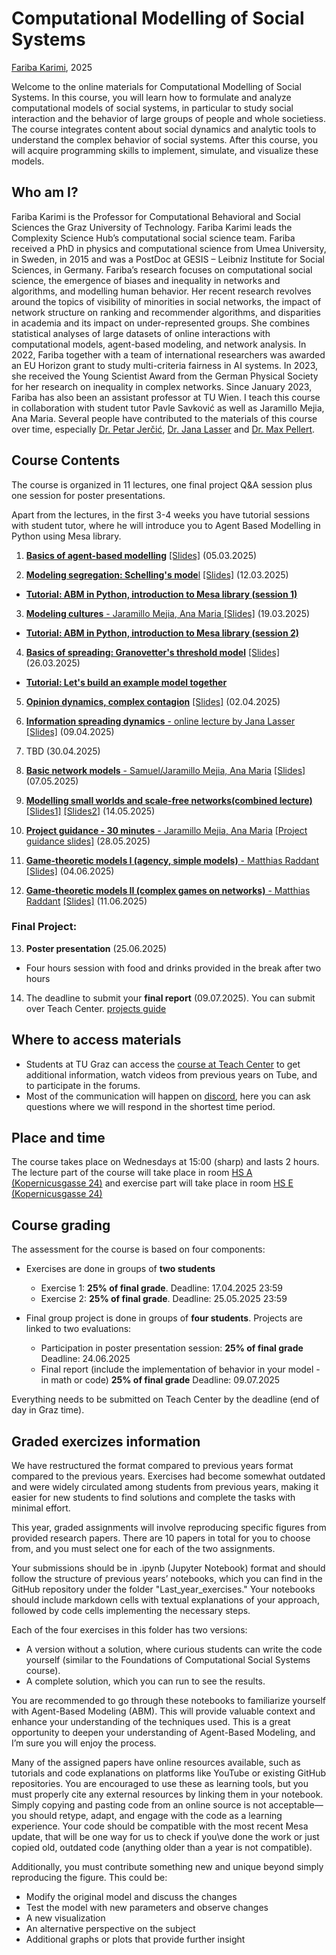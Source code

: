 # Computational Modelling of Social Systems
[Fariba Karimi](https://networkinequality.com/), 2025

Welcome to the online materials for Computational Modelling of Social Systems. In this course, you will learn how to formulate and analyze computational models of social systems, in particular to study social interaction and the behavior of large groups of people and whole societiess. The course integrates content about social dynamics and analytic tools to understand the complex behavior of social systems. After this course, you will acquire programming skills to implement, simulate, and visualize these models.

## Who am I?

Fariba Karimi is the Professor for Computational Behavioral and Social Sciences the Graz University of Technology. Fariba Karimi leads the Complexity Science Hub’s computational social science team. Fariba received a PhD in physics and computational science from Umea University, in Sweden, in 2015 and was a PostDoc at GESIS – Leibniz Institute for Social Sciences, in Germany. Fariba’s research focuses on computational social science, the emergence of biases and inequality in networks and algorithms, and modelling human behavior. Her recent research revolves around the topics of visibility of minorities in social networks, the impact of network structure on ranking and recommender algorithms, and disparities in academia and its impact on under-represented groups. She combines statistical analyses of large datasets of online interactions with computational models, agent-based modeling, and network analysis. In 2022, Fariba together with a team of international researchers was awarded an EU Horizon grant to study multi-criteria fairness in AI systems. In 2023, she received the Young Scientist Award from the German Physical Society for her research on inequality in complex networks. Since January 2023, Fariba has also been an assistant professor at TU Wien. I teach this course in collaboration with student tutor Pavle Savković as well as Jaramillo Mejia, Ana Maria. Several people have contributed to the materials of this course over time, especially [Dr. Petar Jerčić](http://www.petarjercic.com/), [Dr. Jana Lasser](https://janalasser.at/) and [Dr. Max Pellert](https://mpellert.at/).

## Course Contents
The course is organized in 11 lectures, one final project Q&A session plus one session for poster presentations.

Apart from the lectures, in the first 3-4 weeks you have tutorial sessions with student tutor, where he will introduce you to Agent Based Modelling in Python using Mesa library. 

1. [**Basics of agent-based modelling**]() [[Slides]](https://github.com/pavlesav/ComputationalModellingSocialSystems2025/blob/main/slides/week1.pptx)  (05.03.2025)

2. [**Modeling segregation: Schelling's mode**l]() [[Slides]]() (12.03.2025)
- [**Tutorial: ABM in Python, introduction to Mesa library (session 1)**](https://github.com/pavlesav/ComputationalModellingSocialSystems2025/blob/main/Mesa_tutorial/mesa_intro_tutorial.ipynb)

3. [**Modeling cultures** - Jaramillo Mejia, Ana Maria ]() [[Slides]]() (19.03.2025)
- [**Tutorial: ABM in Python, introduction to Mesa library (session 2)**](https://github.com/pavlesav/ComputationalModellingSocialSystems2025/blob/main/Mesa_tutorial/mesa_intro_tutorial.ipynb)

4. [**Basics of spreading: Granovetter's threshold model**]() [[Slides]]()  (26.03.2025)
- [**Tutorial: Let's build an example model together**]()

5. [**Opinion dynamics, complex contagion**]() [[Slides]]()  (02.04.2025)

6. [**Information spreading dynamics** - online lecture by Jana Lasser]() [[Slides]]()  (09.04.2025) 

7. TBD (30.04.2025) 

8. [**Basic network models** - Samuel/Jaramillo Mejia, Ana Maria]() [[Slides]]()  (07.05.2025)

9. [**Modelling small worlds and scale-free networks(combined lecture)**]() [[Slides1]]() [[Slides2]]() (14.05.2025)  

10. [**Project guidance - 30 minutes** - Jaramillo Mejia, Ana Maria]() [[Project guidance slides]]()  (28.05.2025)

11. [**Game-theoretic models I (agency, simple models)** - Matthias Raddant]()  [[Slides]]()  (04.06.2025)

12. [**Game-theoretic models II (complex games on networks)** - Matthias Raddant]()  [[Slides]]()  (11.06.2025)


### Final Project:

13. **Poster presentation** (25.06.2025)
- Four hours session with food and drinks provided in the break after two hours

14. The deadline to submit your **final report** (09.07.2025). You can submit over Teach Center. [projects guide]()

## Where to access materials

- Students at TU Graz can access the [course at Teach Center](https://tc.tugraz.at/main/course/view.php?id=4384) to get additional information, watch videos from previous years on Tube, and to participate in the forums.
- Most of the communication will happen on [discord](https://discord.gg/9rYVEvzqNe), here you can ask questions where we will respond in the shortest time period.

## Place and time

The course takes place on Wednesdays at 15:00 (sharp) and lasts 2 hours. The lecture part of the course will take place in room [HS A (Kopernicusgasse 24)](https://online.tugraz.at/tug_online/ee/ui/ca2/app/desktop/#/pl/ui/$ctx/ris.einzelRaum?raumKey=4010) and exercise part will take place in room [HS E (Kopernicusgasse 24)](https://online.tugraz.at/tug_online/ee/ui/ca2/app/desktop/#/pl/ui/$ctx/ris.einzelRaum?raumKey=3998)

## Course grading

The assessment for the course is based on four components:

- Exercises are done in groups of **two students**
  - Exercise 1: **25% of final grade**. Deadline: 17.04.2025 23:59
  - Exercise 2: **25% of final grade**. Deadline: 25.05.2025 23:59
  
- Final group project is done in groups of **four students**. Projects are linked to two evaluations:
  - Participation in poster presentation session: **25% of final grade** Deadline: 24.06.2025
  - Final report (include the implementation of behavior in your model - in math or code) **25% of final grade** Deadline: 09.07.2025
    
Everything needs to be submitted on Teach Center by the deadline (end of day in Graz time). 

## Graded exercizes information


We have restructured the format compared to previous years format compared to the previous years. Exercises had become somewhat outdated and were widely circulated among students from previous years, making it easier for new students to find solutions and complete the tasks with minimal effort.

This year, graded assignments will involve reproducing specific figures from provided research papers. There are 10 papers in total for you to choose from, and you must select one for each of the two assignments.

Your submissions should be in .ipynb (Jupyter Notebook) format and should follow the structure of previous years’ notebooks, which you can find in the GitHub repository under the folder "Last_year_exercises." Your notebooks should include markdown cells with textual explanations of your approach, followed by code cells implementing the necessary steps. 

Each of the four exercises in this folder has two versions:
  - A version without a solution, where curious students can write the code yourself (similar to the Foundations of Computational Social Systems course).
  - A complete solution, which you can run to see the results.
    
You are recommended to go through these notebooks to familiarize yourself with Agent-Based Modeling (ABM). This will provide valuable context and enhance your understanding of the techniques used. This is a great opportunity to deepen your understanding of Agent-Based Modeling, and I’m sure you will enjoy the process.

Many of the assigned papers have online resources available, such as tutorials and code explanations on platforms like YouTube or existing GitHub repositories. You are encouraged to use these as learning tools, but you must properly cite any external resources by linking them in your notebook. Simply copying and pasting code from an online source is not acceptable—you should retype, adapt, and engage with the code as a learning experience. Your code should be compatible with the most recent Mesa update, that will be one way for us to check if you\ve done the work or just copied old, outdated code (anything older than a year is not compatible). 

Additionally, you must contribute something new and unique beyond simply reproducing the figure. This could be:

  - Modify the original model and discuss the changes
  - Test the model with new parameters and observe changes
  - A new visualization
  - An alternative perspective on the subject
  - Additional graphs or plots that provide further insight
